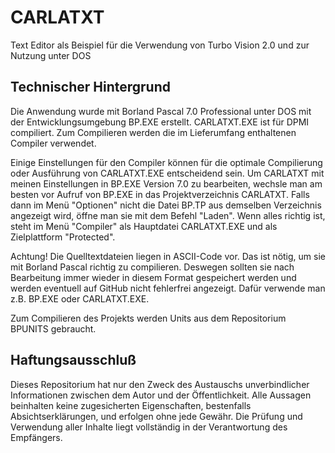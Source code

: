 # CARLATXT

Text Editor als Beispiel für die Verwendung von Turbo Vision 2.0 und zur Nutzung unter DOS

## Technischer Hintergrund

Die Anwendung wurde mit Borland Pascal 7.0 Professional unter DOS mit der Entwicklungsumgebung BP.EXE erstellt. CARLATXT.EXE ist für DPMI compiliert. Zum Compilieren werden die im Lieferumfang enthaltenen Compiler verwendet.

Einige Einstellungen für den Compiler können für die optimale Compilierung oder Ausführung von CARLATXT.EXE entscheidend sein. Um CARLATXT mit meinen Einstellungen in BP.EXE Version 7.0 zu bearbeiten, wechsle man am besten vor Aufruf von BP.EXE in das Projektverzeichnis CARLATXT. Falls dann im Menü "Optionen" nicht die Datei BP.TP aus demselben Verzeichnis angezeigt wird, öffne man sie mit dem Befehl "Laden". Wenn alles richtig ist, steht im Menü "Compiler" als Hauptdatei CARLATXT.EXE und als Zielplattform "Protected".

Achtung! Die Quelltextdateien liegen in ASCII-Code vor. Das ist nötig, um sie mit Borland Pascal richtig zu compilieren. Deswegen sollten sie nach Bearbeitung immer wieder in diesem Format gespeichert werden und werden eventuell auf GitHub nicht fehlerfrei angezeigt. Dafür verwende man z.B. BP.EXE oder CARLATXT.EXE.

Zum Compilieren des Projekts werden Units aus dem Repositorium BPUNITS gebraucht.

## Haftungsausschluß

Dieses Repositorium hat nur den Zweck des Austauschs unverbindlicher Informationen zwischen dem Autor und der Öffentlichkeit. 
Alle Aussagen beinhalten keine zugesicherten Eigenschaften, bestenfalls Absichtserklärungen, und erfolgen ohne jede Gewähr. Die Prüfung und Verwendung aller Inhalte liegt vollständig in der Verantwortung des Empfängers.
